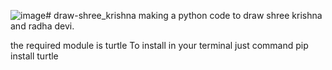 ![image](https://github.com/user-attachments/assets/542d576f-f8bf-4cce-8187-1235ddf78f27)# draw-shree_krishna
making a python code to draw shree krishna and radha devi.

the required module is 
turtle
To install in your terminal just command pip install turtle
